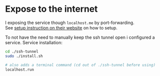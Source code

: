 # Expose to the internet

I exposing the service though `localhost.me` by port-forwarding.  
See [setup instruction on their website](http://localhost.run/docs/custom-domains/) on how to setup.

To not have the need to manually keep the ssh tunnel open i configured a service.
Service installation:

```bash
cd ./ssh-tunnel
sudo ./install.sh

# also adds a terminal command (cd out of ./ssh-tunnel before using)
localhost.run
```